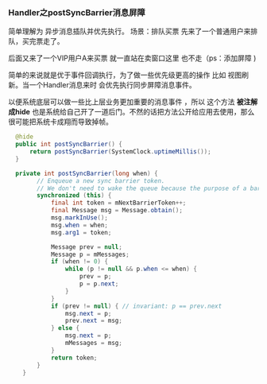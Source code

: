 ### Handler之postSyncBarrier消息屏障

简单理解为 异步消息插队并优先执行。
场景：排队买票
先来了一个普通用户来排队，买完票走了。

后面又来了一个VIP用户A来买票 就一直站在卖窗口这里 也不走（ps：添加屏障 )

简单的来说就是优于事件回调执行，为了做一些优先级更高的操作 比如 视图刷新。当一个Handler消息来时 会优先执行同步屏障消息事件。

以便系统底层可以做一些比上层业务更加重要的消息事件 ，所以 这个方法 **被注解成hide** 也是系统给自己开了一道后门。不然的话把方法公开给应用去使用，那么很可能把系统卡成翔而导致掉帧。

```java
  @hide
  public int postSyncBarrier() {
      return postSyncBarrier(SystemClock.uptimeMillis());
  }
```

```java
  private int postSyncBarrier(long when) {
        // Enqueue a new sync barrier token.
        // We don't need to wake the queue because the purpose of a barrier is to stall it.
        synchronized (this) {
            final int token = mNextBarrierToken++;
            final Message msg = Message.obtain();
            msg.markInUse();
            msg.when = when;
            msg.arg1 = token;

            Message prev = null;
            Message p = mMessages;
            if (when != 0) {
                while (p != null && p.when <= when) {
                    prev = p;
                    p = p.next;
                }
            }
            if (prev != null) { // invariant: p == prev.next
                msg.next = p;
                prev.next = msg;
            } else {
                msg.next = p;
                mMessages = msg;
            }
            return token;
        }
    }
```

